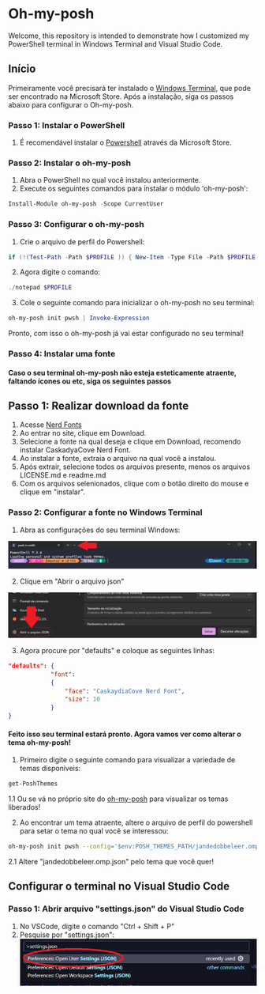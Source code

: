 # Oh-my-posh

Welcome, this repository is intended to demonstrate how I customized my PowerShell terminal in Windows Terminal and Visual Studio Code.

## Início

Primeiramente você precisará ter instalado o [Windows Terminal](https://aka.ms/terminal), que pode ser encontrado na Microsoft Store. Após a instalação, siga os passos abaixo para configurar o Oh-my-posh.

### Passo 1: Instalar o PowerShell

1. É recomendável instalar o [Powershell](https://apps.microsoft.com/store/detail/powershell/9MZ1SNWT0N5D?hl=pt-br&gl=br) através da Microsoft Store.

### Passo 2: Instalar o oh-my-posh

1. Abra o PowerShell no qual você instalou anteriormente.
2. Execute os seguintes comandos para instalar o módulo 'oh-my-posh':

```powershell
Install-Module oh-my-posh -Scope CurrentUser
```

### Passo 3: Configurar o oh-my-posh

1. Crie o arquivo de perfil do Powershell:

```powershell
if (!(Test-Path -Path $PROFILE )) { New-Item -Type File -Path $PROFILE -Force }
```
2. Agora digite o comando:

```powershell
./notepad $PROFILE
```

3. Cole o seguinte comando para inicializar o oh-my-posh no seu terminal:

```powershell
oh-my-posh init pwsh | Invoke-Expression
```

Pronto, com isso o oh-my-posh já vai estar configurado no seu terminal!

### Passo 4: Instalar uma fonte

#### Caso o seu terminal oh-my-posh não esteja esteticamente atraente, faltando ícones ou etc, siga os seguintes passos
## Passo 1: Realizar download da fonte

1. Acesse [Nerd Fonts](https://www.nerdfonts.com/)
2. Ao entrar no site, clique em Download.
3. Selecione a fonte na qual deseja e clique em Download, recomendo instalar CaskadyaCove Nerd Font.
4. Ao instalar a fonte, extraia o arquivo na qual você a instalou.
5. Após extrair, selecione todos os arquivos presente, menos os arquivos LICENSE.md e readme.md
6. Com os arquivos selenionados, clique com o botão direito do mouse e clique em "instalar".

### Passo 2: Configurar a fonte no Windows Terminal

1. Abra as configurações do seu terminal Windows:

![iamgem_config](https://github.com/CaioSmith/Oh-my-posh/blob/526d4acf8b55034183c80ee40b3cb97289017cda/image_git.png)

2. Clique em "Abrir o arquivo json"

![imagem_config](https://github.com/CaioSmith/Oh-my-posh/blob/b4d1013252249b50fc92ada0c07f1e289e23371b/image_config_pwsh.png)

3. Agora procure por "defaults" e coloque as seguintes linhas:

```json
"defaults": {
            "font": 
            {
                "face": "CaskaydiaCove Nerd Font",
                "size": 10
            }
}
```

#### Feito isso seu terminal estará pronto. Agora vamos ver como alterar o tema oh-my-posh!

1. Primeiro digite o seguinte comando para visualizar a variedade de temas disponiveis: 
```powershell
get-PoshThemes
```

1.1 Ou se vá no próprio site do [oh-my-posh](https://ohmyposh.dev/docs/themes) para visualizar os temas liberados!

2. Ao encontrar um tema atraente, altere o arquivo de perfil do powershell para setar o tema no qual você se interessou:
```bash
oh-my-posh init pwsh --config='$env:POSH_THEMES_PATH/jandedobbeleer.omp.json' | Invoke-Expression
```

2.1 Altere "jandedobbeleer.omp.json" pelo tema que você quer!

## Configurar o terminal no Visual Studio Code

### Passo 1: Abrir arquivo "settings.json" do Visual Studio Code

1. No VSCode, digite o comando "Ctrl + Shift + P"
2. Pesquise por "settings.json":
![Image_config_vscode](https://github.com/CaioSmith/Oh-my-posh/blob/ee638773a927f499e7a0be81f3bb8a132d3149bb/config_vscode.png)